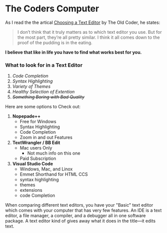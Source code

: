 # The Coders Computer  
As I read the the artical [Choosing a Text Editor](https://codefellows.github.io/code-102-guide/curriculum/class-02/Choosing-A-Text-Editor--The-Older-Coder.pdf) by The Old Coder, he states:
>I don’t think that it truly matters as to which text editor you use. But for the most part, they’re all pretty similar. I think it all comes down to the proof of the pudding is in the eating.
  
**I believe that like in life you have to find what works best for you.**  
### What to look for in a Text Editor 
1. *Code Completion*
2. *Syntax Highlighting*
3. *Variety of Themes*
4. *Healthy Selection of Extention*
5. ~~*Something Boring with Bad Quality*~~  

Here are some options to Check out:  
1. **Nopepade++**
   - Free for Windows
   - Syntax Highlighting
   - Code Completion
   - Zoom in and out Features
2. **TextWrangler / BB Edit**
   - Mac users Only
     - Not much info on this one
   - Paid Subscription
3. **Visual Studio Code**
   - Windows, Mac, and Linox
   - Emmet Shorthand for HTML CCS
   - syntax highlighting
   - themes
   - extensions
   - code Completion

When comparing different text editors, you have your "Basic" text editor which comes with your computer that has very few features. An IDE is a text editor, a file
manager, a compiler, and a debugger all in one software package. A text editor kind of gives away what it does in the title—it edits text.
